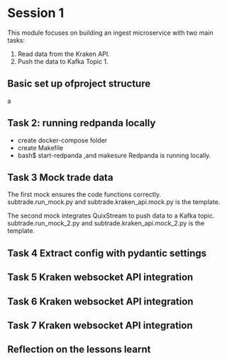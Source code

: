# Session 1

This module focuses on building an ingest microservice with two main tasks:  

1. Read data from the Kraken API.  
2. Push the data to Kafka Topic 1.  

## Basic set up ofproject structure

a

## Task 2: running redpanda locally  

- create docker-compose folder
- create Makefile
- bash$ start-redpanda ,and makesure Redpanda is running locally.

## Task 3   Mock trade data

The first mock ensures the code functions correctly.  
subtrade.run_mock.py and subtrade.kraken_api.mock.py is the template.  

The second mock integrates QuixStream to push data to a Kafka topic.  
subtrade.run_mock_2.py and subtrade.kraken_api.mock_2.py is the template.  

## Task 4   Extract config with pydantic settings


## Task 5 Kraken websocket API integration


## Task 6 Kraken websocket API integration



## Task 7 Kraken websocket API integration



## Reflection on the lessons learnt  
